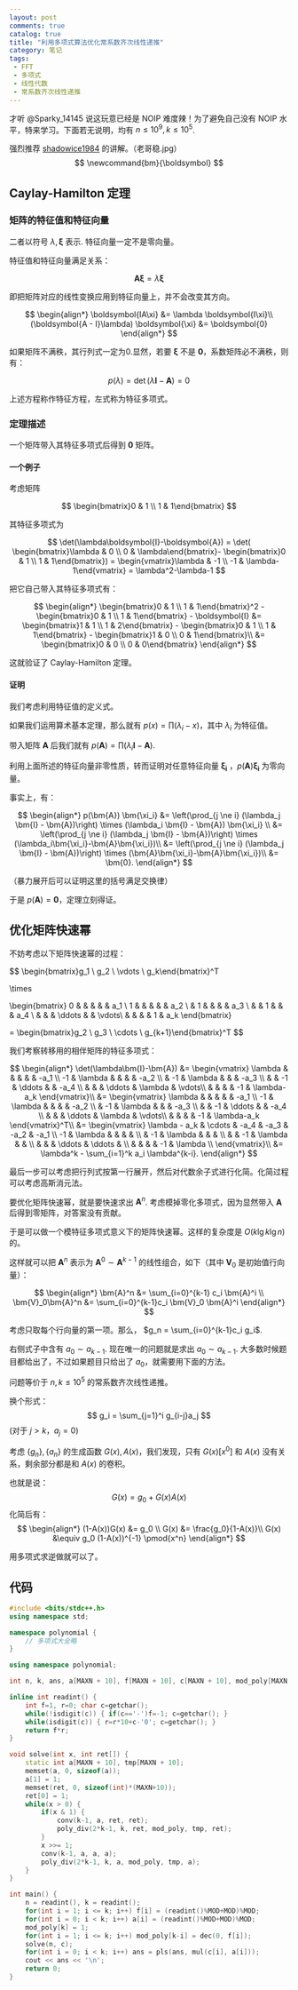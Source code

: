 ```yaml
---
layout: post
comments: true
catalog: true
title: "利用多项式算法优化常系数齐次线性递推"
category: 笔记
tags:
 - FFT
 - 多项式
 - 线性代数
 - 常系数齐次线性递推
---
```


才听 @Sparky_14145 说这玩意已经是 NOIP 难度辣！为了避免自己没有 NOIP 水平，特来学习。下面若无说明，均有 $n \le 10^9, k \le 10^5$.

强烈推荐 [shadowice1984](https://www.luogu.org/blog/ShadowassIIXVIIIIV/solution-p4723) 的讲解。（老哥稳.jpg）
$$
\newcommand{bm}{\boldsymbol}
$$

## Caylay-Hamilton 定理

### 矩阵的特征值和特征向量

二者以符号 $\lambda, \boldsymbol{\xi}$ 表示. 特征向量一定不是零向量。

特征值和特征向量满足关系：

$$
\boldsymbol{A\xi} = \lambda \boldsymbol{\xi}
$$

即把矩阵对应的线性变换应用到特征向量上，并不会改变其方向。

$$
\begin{align*}
\boldsymbol{IA\xi} &= \lambda \boldsymbol{I\xi}\\
(\boldsymbol{A - I}\lambda) \boldsymbol{\xi} &= \boldsymbol{0}
\end{align*}
$$

如果矩阵不满秩，其行列式一定为0.显然，若要 $\boldsymbol{\xi}​$ 不是 $\boldsymbol{0}​$，系数矩阵必不满秩，则有：

$$
p(\lambda) = \det(\lambda\boldsymbol{I}-\boldsymbol{A}) = 0
$$

上述方程称作特征方程，左式称为特征多项式。

### 定理描述

一个矩阵带入其特征多项式后得到 $\boldsymbol{0}$ 矩阵。

#### 一个例子

考虑矩阵 

$$
\begin{bmatrix}0 & 1 \\ 1 & 1\end{bmatrix}
$$

其特征多项式为 

$$
\det(\lambda\boldsymbol{I}-\boldsymbol{A}) = \det( \begin{bmatrix}\lambda & 0 \\ 0 & \lambda\end{bmatrix}- \begin{bmatrix}0 & 1 \\ 1 & 1\end{bmatrix}) = \begin{vmatrix}\lambda & -1 \\ -1 & \lambda-1\end{vmatrix} = \lambda^2-\lambda-1
$$

把它自己带入其特征多项式有：

$$
\begin{align*}
\begin{bmatrix}0 & 1 \\ 1 & 1\end{bmatrix}^2 - \begin{bmatrix}0 & 1 \\ 1 & 1\end{bmatrix} - \boldsymbol{I} &= \begin{bmatrix}1 & 1 \\ 1 & 2\end{bmatrix} - \begin{bmatrix}0 & 1 \\ 1 & 1\end{bmatrix} - \begin{bmatrix}1 & 0 \\ 0 & 1\end{bmatrix}\\
&= \begin{bmatrix}0 & 0 \\ 0 & 0\end{bmatrix}
\end{align*}
$$

这就验证了 Caylay-Hamilton 定理。

#### 证明

我们考虑利用特征值的定义式。

如果我们运用算术基本定理，那么就有 $p(x) = \prod (\lambda_i - x)$，其中 $\lambda_i$ 为特征值。

带入矩阵 $\boldsymbol{A}$ 后我们就有 $p(\boldsymbol{A}) = \prod (\lambda_i \boldsymbol{I} - \boldsymbol{A})$.

利用上面所述的特征向量非零性质，转而证明对任意特征向量 $\boldsymbol{\xi_i}$ ，$p(\boldsymbol{A}) \boldsymbol{\xi_i}$ 为零向量。

事实上，有：

$$
\begin{align*}
p(\bm{A}) \bm{\xi_i} &= \left(\prod_{j \ne i} (\lambda_j \bm{I} - \bm{A})\right) \times (\lambda_i \bm{I} - \bm{A}) \bm{\xi_i} \\
&=  \left(\prod_{j \ne i} (\lambda_j \bm{I} - \bm{A})\right) \times (\lambda_i\bm{\xi_i}-\bm{A}\bm{\xi_i})\\
&=  \left(\prod_{j \ne i} (\lambda_j \bm{I} - \bm{A})\right) \times (\bm{A}\bm{\xi_i}-\bm{A}\bm{\xi_i})\\
&= \bm{0}.
\end{align*}
$$

（暴力展开后可以证明这里的括号满足交换律）

于是 $p(\bm{A}) = \bm{0}$，定理立刻得证。

## 优化矩阵快速幂

不妨考虑以下矩阵快速幂的过程：

$$
\begin{bmatrix}g_1 \\ g_2 \\ \vdots \\ g_k\end{bmatrix}^T

\times

\begin{bmatrix}
0 &  &  &  &  & a_1 \\
1 &  &  &  &  & a_2 \\
 & 1 &  &  &  & a_3 \\
 &  & 1 &  &  & a_4 \\
 &  &  &  \ddots &   & \vdots\\
  &  &  &  & 1 & a_k
\end{bmatrix}

= \begin{bmatrix}g_2 \\ g_3 \\ \cdots \\ g_{k+1}\end{bmatrix}^T
$$

我们考察转移用的相伴矩阵的特征多项式：

$$
\begin{align*}
\det(\lambda\bm{I}-\bm{A}) &=
\begin{vmatrix}
\lambda &  &  &  &  & -a_1 \\
-1 & \lambda &  &  &  & -a_2 \\
 & -1 & \lambda &  &  & -a_3 \\
 &  & -1 & \ddots &  & -a_4 \\
 &  &  &  \ddots & \lambda  & \vdots\\
  &  &  &  & -1 & \lambda-a_k
\end{vmatrix}\\
&=
 \begin{vmatrix}
 \lambda &  &  &  &  & -a_1 \\
-1 & \lambda &  &  &  & -a_2 \\
 & -1 & \lambda &  &  & -a_3 \\
 &  & -1 & \ddots &  & -a_4 \\
 &  &  &  \ddots & \lambda  & \vdots\\
  &  &  &  & -1 & \lambda-a_k
\end{vmatrix}^T\\
&= 
\begin{vmatrix}
\lambda - a_k & \cdots & -a_4 & -a_3 & -a_2 & -a_1 \\
-1 & \lambda &  &  &  &  \\
 & -1 & \lambda &  &  &  \\
 &  & -1 & \lambda &  &  \\
 &  &  & \ddots & \ddots &  \\
 &  &  &  & -1 & \lambda \\
\end{vmatrix}\\
&= \lambda^k - \sum_{i=1}^k a_i \lambda^{k-i}.
\end{align*}
$$

最后一步可以考虑把行列式按第一行展开，然后对代数余子式进行化简。化简过程可以考虑高斯消元法。

要优化矩阵快速幂，就是要快速求出 $\bm{A}^n$. 考虑模掉零化多项式，因为显然带入 $\bm{A}$ 后得到零矩阵，对答案没有贡献。

于是可以做一个模特征多项式意义下的矩阵快速幂。这样的复杂度是 $O(k \lg k \lg n)$ 的。

这样就可以把 $\bm{A}^n$ 表示为 $\bm{A}^0 \sim \bm{A}^{k-1}$ 的线性组合，如下（其中 $\bm{V}_0$ 是初始值行向量）：

$$
\begin{align*}
\bm{A}^n &= \sum_{i=0}^{k-1} c_i \bm{A}^i \\
\bm{V}_0\bm{A}^n &= \sum_{i=0}^{k-1}c_i \bm{V}_0 \bm{A}^i
\end{align*}
$$

考虑只取每个行向量的第一项。那么， $g_n = \sum_{i=0}^{k-1}c_i g_i$.

右侧式子中含有 $a_0 \sim a_{k-1}$. 现在唯一的问题就是求出 $a_0 \sim a_{k-1}$. 大多数时候题目都给出了，不过如果题目只给出了 $a_0$，就需要用下面的方法。

问题等价于 $n, k \le 10^5$ 的常系数齐次线性递推。

换个形式：
$$
g_i = \sum_{j=1}^i g_{i-j}a_j
$$
(对于 $j > k$，$a_j = 0$)

考虑 $\{g_n\}, \{a_n\}$ 的生成函数 $G(x), A(x)$，我们发现，只有 $G(x)[x^0]$ 和 $A(x)$ 没有关系，剩余部分都是和 $A(x)$ 的卷积。

也就是说：
$$
G(x) = g_0 + G(x)A(x)
$$
化简后有：
$$
\begin{align*}
(1-A(x))G(x) &= g_0 \\
G(x) &= \frac{g_0}{1-A(x)}\\
G(x) &\equiv g_0 (1-A(x))^{-1} \pmod{x^n}
\end{align*}
$$


用多项式求逆做就可以了。

## 代码

```cpp
#include <bits/stdc++.h>
using namespace std;

namespace polynomial {
	// 多项式大全略
}

using namespace polynomial;

int n, k, ans, a[MAXN + 10], f[MAXN + 10], c[MAXN + 10], mod_poly[MAXN + 10];

inline int readint() {
    int f=1, r=0; char c=getchar();
    while(!isdigit(c)) { if(c=='-')f=-1; c=getchar(); }
    while(isdigit(c)) { r=r*10+c-'0'; c=getchar(); }
    return f*r;
}

void solve(int x, int ret[]) {
    static int a[MAXN + 10], tmp[MAXN + 10];
    memset(a, 0, sizeof(a));
    a[1] = 1;
    memset(ret, 0, sizeof(int)*(MAXN+10));
    ret[0] = 1;
    while(x > 0) {
        if(x & 1) {
            conv(k-1, a, ret, ret);
            poly_div(2*k-1, k, ret, mod_poly, tmp, ret);
        }
        x >>= 1;
        conv(k-1, a, a, a);
        poly_div(2*k-1, k, a, mod_poly, tmp, a);
    }
}

int main() {
    n = readint(), k = readint();
    for(int i = 1; i <= k; i++) f[i] = (readint()%MOD+MOD)%MOD;
    for(int i = 0; i < k; i++) a[i] = (readint()%MOD+MOD)%MOD;
    mod_poly[k] = 1;
    for(int i = 1; i <= k; i++) mod_poly[k-i] = dec(0, f[i]);
    solve(n, c);
    for(int i = 0; i < k; i++) ans = pls(ans, mul(c[i], a[i]));
    cout << ans << '\n';
    return 0;
}
```

